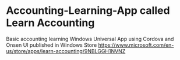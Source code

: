 # Accounting-Learning-App called Learn Accounting
Basic accounting learning Windows Universal App using Cordova and Onsen UI published in Windows Store
https://www.microsoft.com/en-us/store/apps/learn-accounting/9NBLGGH1NVNZ
